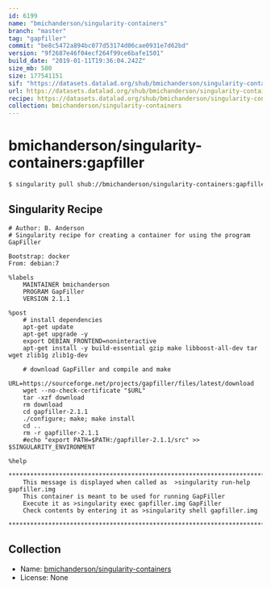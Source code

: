 ```yaml
---
id: 6199
name: "bmichanderson/singularity-containers"
branch: "master"
tag: "gapfiller"
commit: "be8c5472a894bc077d53174d06cae0931e7d62bd"
version: "9f2687e46f04ecf264f99ce6bafe1501"
build_date: "2019-01-11T19:36:04.242Z"
size_mb: 580
size: 177541151
sif: "https://datasets.datalad.org/shub/bmichanderson/singularity-containers/gapfiller/2019-01-11-be8c5472-9f2687e4/9f2687e46f04ecf264f99ce6bafe1501.simg"
url: https://datasets.datalad.org/shub/bmichanderson/singularity-containers/gapfiller/2019-01-11-be8c5472-9f2687e4/
recipe: https://datasets.datalad.org/shub/bmichanderson/singularity-containers/gapfiller/2019-01-11-be8c5472-9f2687e4/Singularity
collection: bmichanderson/singularity-containers
---
```


# bmichanderson/singularity-containers:gapfiller

```bash
$ singularity pull shub://bmichanderson/singularity-containers:gapfiller
```

## Singularity Recipe

```singularity
# Author: B. Anderson
# Singularity recipe for creating a container for using the program GapFiller

Bootstrap: docker
From: debian:7

%labels
	MAINTAINER bmichanderson
	PROGRAM GapFiller
	VERSION 2.1.1

%post
	# install dependencies
	apt-get update
	apt-get upgrade -y
	export DEBIAN_FRONTEND=noninteractive
	apt-get install -y build-essential gzip make libboost-all-dev tar wget zlib1g zlib1g-dev

	# download GapFiller and compile and make
	URL=https://sourceforge.net/projects/gapfiller/files/latest/download
	wget --no-check-certificate "$URL"
	tar -xzf download
	rm download
	cd gapfiller-2.1.1
	./configure; make; make install
	cd ..
	rm -r gapfiller-2.1.1
	#echo "export PATH=$PATH:/gapfiller-2.1.1/src" >> $SINGULARITY_ENVIRONMENT

%help
	******************************************************************************
	This message is displayed when called as  >singularity run-help gapfiller.img
	This container is meant to be used for running GapFiller
	Execute it as >singularity exec gapfiller.img GapFiller
	Check contents by entering it as >singularity shell gapfiller.img
	******************************************************************************
```

## Collection

 - Name: [bmichanderson/singularity-containers](https://github.com/bmichanderson/singularity-containers)
 - License: None

